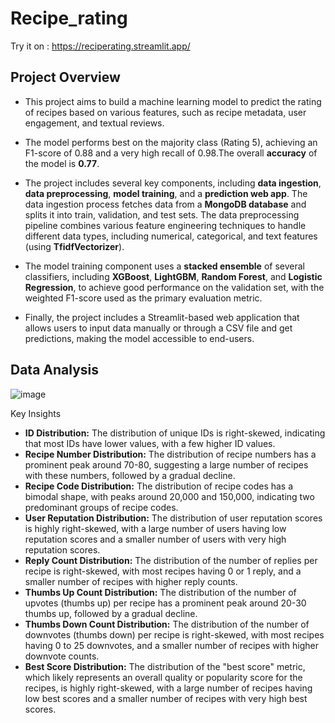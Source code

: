 # Recipe_rating
Try it on : https://reciperating.streamlit.app/
## Project Overview
- This project aims to build a machine learning model to predict the rating of recipes based on various features, such as recipe metadata, user engagement, and textual reviews. 

- The model performs best on the majority class (Rating 5), achieving an F1-score of 0.88 and a very high recall of 0.98.The overall **accuracy** of the model is **0.77**.

- The project includes several key components, including **data ingestion**, **data preprocessing**, **model training**, and a **prediction web app**. The data ingestion process fetches data from a **MongoDB database** and splits it into train, validation, and test sets. The data preprocessing pipeline combines various feature engineering techniques to handle different data types, including numerical, categorical, and text features (using **TfidfVectorizer**). 

- The model training component uses a **stacked ensemble** of several classifiers, including **XGBoost**, **LightGBM**, **Random Forest**, and **Logistic Regression**, to achieve good performance on the validation set, with the weighted F1-score used as the primary evaluation metric. 

- Finally, the project includes a Streamlit-based web application that allows users to input data manually or through a CSV file and get predictions, making the model accessible to end-users.

## Data Analysis
![image](https://github.com/user-attachments/assets/bb6b430a-5c7c-4b79-9f4d-6217815c9eef)


Key Insights

- **ID Distribution:** The distribution of unique IDs is right-skewed, indicating that most IDs have lower values, with a few higher ID values.
- **Recipe Number Distribution:** The distribution of recipe numbers has a prominent peak around 70-80, suggesting a large number of recipes with these numbers, followed by a gradual decline.
- **Recipe Code Distribution:** The distribution of recipe codes has a bimodal shape, with peaks around 20,000 and 150,000, indicating two predominant groups of recipe codes.
- **User Reputation Distribution:** The distribution of user reputation scores is highly right-skewed, with a large number of users having low reputation scores and a smaller number of users with very high reputation scores.
- **Reply Count Distribution:** The distribution of the number of replies per recipe is right-skewed, with most recipes having 0 or 1 reply, and a smaller number of recipes with higher reply counts.
- **Thumbs Up Count Distribution:** The distribution of the number of upvotes (thumbs up) per recipe has a prominent peak around 20-30 thumbs up, followed by a gradual decline.
- **Thumbs Down Count Distribution:** The distribution of the number of downvotes (thumbs down) per recipe is right-skewed, with most recipes having 0 to 25 downvotes, and a smaller number of recipes with higher downvote counts.
- **Best Score Distribution:** The distribution of the "best score" metric, which likely represents an overall quality or popularity score for the recipes, is highly right-skewed, with a large number of recipes having low best scores and a smaller number of recipes with very high best scores.
